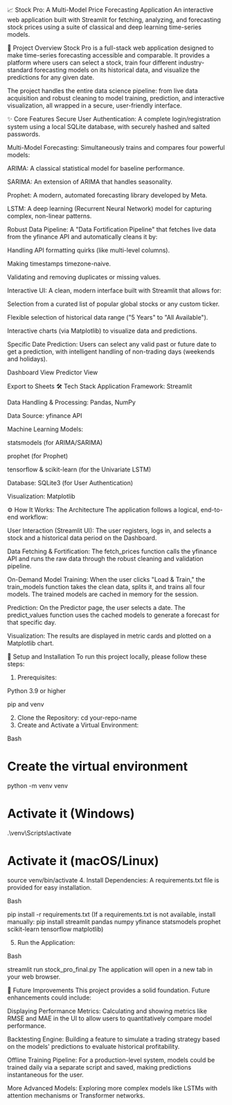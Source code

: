 📈 Stock Pro: A Multi-Model Price Forecasting Application
An interactive web application built with Streamlit for fetching, analyzing, and forecasting stock prices using a suite of classical and deep learning time-series models.

🌟 Project Overview
Stock Pro is a full-stack web application designed to make time-series forecasting accessible and comparable. It provides a platform where users can select a stock, train four different industry-standard forecasting models on its historical data, and visualize the predictions for any given date.

The project handles the entire data science pipeline: from live data acquisition and robust cleaning to model training, prediction, and interactive visualization, all wrapped in a secure, user-friendly interface.

✨ Core Features
Secure User Authentication: A complete login/registration system using a local SQLite database, with securely hashed and salted passwords.

Multi-Model Forecasting: Simultaneously trains and compares four powerful models:

ARIMA: A classical statistical model for baseline performance.

SARIMA: An extension of ARIMA that handles seasonality.

Prophet: A modern, automated forecasting library developed by Meta.

LSTM: A deep learning (Recurrent Neural Network) model for capturing complex, non-linear patterns.

Robust Data Pipeline: A "Data Fortification Pipeline" that fetches live data from the yfinance API and automatically cleans it by:

Handling API formatting quirks (like multi-level columns).

Making timestamps timezone-naive.

Validating and removing duplicates or missing values.

Interactive UI: A clean, modern interface built with Streamlit that allows for:

Selection from a curated list of popular global stocks or any custom ticker.

Flexible selection of historical data range ("5 Years" to "All Available").

Interactive charts (via Matplotlib) to visualize data and predictions.

Specific Date Prediction: Users can select any valid past or future date to get a prediction, with intelligent handling of non-trading days (weekends and holidays).

Dashboard View	Predictor View

Export to Sheets
🛠️ Tech Stack
Application Framework: Streamlit

Data Handling & Processing: Pandas, NumPy

Data Source: yfinance API

Machine Learning Models:

statsmodels (for ARIMA/SARIMA)

prophet (for Prophet)

tensorflow & scikit-learn (for the Univariate LSTM)

Database: SQLite3 (for User Authentication)

Visualization: Matplotlib

⚙️ How It Works: The Architecture
The application follows a logical, end-to-end workflow:

User Interaction (Streamlit UI): The user registers, logs in, and selects a stock and a historical data period on the Dashboard.

Data Fetching & Fortification: The fetch_prices function calls the yfinance API and runs the raw data through the robust cleaning and validation pipeline.

On-Demand Model Training: When the user clicks "Load & Train," the train_models function takes the clean data, splits it, and trains all four models. The trained models are cached in memory for the session.

Prediction: On the Predictor page, the user selects a date. The predict_values function uses the cached models to generate a forecast for that specific day.

Visualization: The results are displayed in metric cards and plotted on a Matplotlib chart.

🚀 Setup and Installation
To run this project locally, please follow these steps:

1. Prerequisites:

Python 3.9 or higher

pip and venv

2. Clone the Repository:
cd your-repo-name
3. Create and Activate a Virtual Environment:

Bash

# Create the virtual environment
python -m venv venv

# Activate it (Windows)
.\venv\Scripts\activate

# Activate it (macOS/Linux)
source venv/bin/activate
4. Install Dependencies:
A requirements.txt file is provided for easy installation.

Bash

pip install -r requirements.txt
(If a requirements.txt is not available, install manually: pip install streamlit pandas numpy yfinance statsmodels prophet scikit-learn tensorflow matplotlib)

5. Run the Application:

Bash

streamlit run stock_pro_final.py
The application will open in a new tab in your web browser.

🔮 Future Improvements
This project provides a solid foundation. Future enhancements could include:

Displaying Performance Metrics: Calculating and showing metrics like RMSE and MAE in the UI to allow users to quantitatively compare model performance.

Backtesting Engine: Building a feature to simulate a trading strategy based on the models' predictions to evaluate historical profitability.

Offline Training Pipeline: For a production-level system, models could be trained daily via a separate script and saved, making predictions instantaneous for the user.

More Advanced Models: Exploring more complex models like LSTMs with attention mechanisms or Transformer networks.

